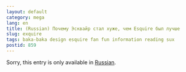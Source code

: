 ```yaml
---
layout: default
category: mega
lang: en
title: (Russian) Почему Эсквайр стал хуже, чем Esquire был лучше
slug: exquire
tags: baka-baka design esquire fan fun information reading sux 
postid: 859
---
```

<p>Sorry, this entry is only available in <a href="/mega/export/getposts.php">Russian</a>.</p>